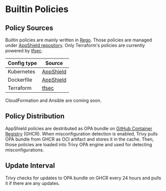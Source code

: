 # Builtin Policies

## Policy Sources

Builtin policies are mainly written in [Rego](https://www.openpolicyagent.org/docs/latest/policy-language/).
Those policies are managed under [AppShield repository](https://github.com/aquasecurity/appshield).
Only Terraform's policies are currently powered by [tfsec](https://github.com/tfsec/tfsec).

| Config type    | Source                                                                              |
| ---------------| ------------------------------------------------------------------------------------|
| Kubernetes     | [AppShield](https://github.com/aquasecurity/appshield/tree/master/kubernetes)       |
| Dockerfile     | [AppShield](https://github.com/aquasecurity/appshield/tree/master/docker)           |
| Terraform      | [tfsec](https://tfsec.dev/docs/aws/home/)                                           |

CloudFormation and Ansible are coming soon.

## Policy Distribution
AppShield policies are destributed as OPA bundle on [GitHub Container Registry](https://github.com/aquasecurity/appshield/pkgs/container/appshield) (GHCR).
When misconfiguration detection is enabled, Trivy pulls OPA bundle from GHCR as OCI artifact and stores it in the cache.
Then, those policies are loaded into Trivy OPA engine and used for detecting misconfigurations.

## Update Interval
Trivy checks for updates to OPA bundle on GHCR every 24 hours and pulls it if there are any updates.